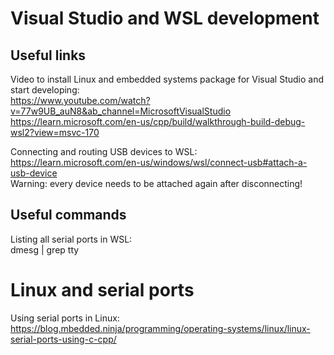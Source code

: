 # Visual Studio and WSL development

## Useful links
Video to install Linux and embedded systems package for Visual Studio and start developing:\
https://www.youtube.com/watch?v=77w9UB_auN8&ab_channel=MicrosoftVisualStudio
\
https://learn.microsoft.com/en-us/cpp/build/walkthrough-build-debug-wsl2?view=msvc-170

Connecting and routing USB devices to WSL:\
https://learn.microsoft.com/en-us/windows/wsl/connect-usb#attach-a-usb-device \
Warning: every device needs to be attached again after disconnecting!

## Useful commands
Listing all serial ports in WSL:\
dmesg | grep tty

# Linux and serial ports

Using serial ports in Linux:
https://blog.mbedded.ninja/programming/operating-systems/linux/linux-serial-ports-using-c-cpp/

